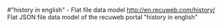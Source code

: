 #"history in english" - Flat file data model
http://en.recuweb.com/history/
Flat JSON file data model of the recuweb portal "history in english"
